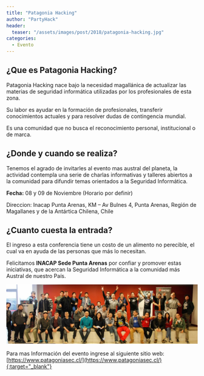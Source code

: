 ```yaml
---
title: "Patagonia Hacking"
author: "PartyHack"
header: 
  teaser: "/assets/images/post/2018/patagonia-hacking.jpg"
categories:
  - Evento
---
```

	

## ¿Que es Patagonia Hacking?

Patagonia Hacking nace bajo la necesidad magallánica de actualizar las materias de seguridad informática utilizadas por los profesionales de esta zona.

Su labor es ayudar en la formación de profesionales, transferir conocimientos actuales y para resolver dudas de contingencia mundial.

Es una comunidad que no busca el reconocimiento personal, institucional o de marca.

## ¿Donde y cuando se realiza?

Tenemos el agrado de invitarles al evento mas austral del planeta, la actividad contempla una serie de charlas informativas y talleres abiertos a la comunidad para difundir temas  orientados a la Seguridad Informática.

**Fecha:** 08 y 09 de Noviembre (Horario por definir)

Direccion: Inacap Punta Arenas, KM – Av Bulnes 4, Punta Arenas, Región de Magallanes y de la Antártica Chilena, Chile

## ¿Cuanto cuesta la entrada?

El ingreso a esta conferencia tiene un costo de un alimento no perecible, el cual va en ayuda de las personas que más lo necesitan.

Felicitamos  **INACAP Sede Punta Arenas** por confiar y promover estas iniciativas, que acercan la Seguridad Informática a la comunidad más Austral de nuestro País.

![Patagonia Hacking](/assets/images/post/2018/patagonia-hacking-2018.jpg)

Para mas Información del evento ingrese al siguiente sitio web: [https://www.patagoniasec.cl/](https://www.patagoniasec.cl/){:target="_blank"}
